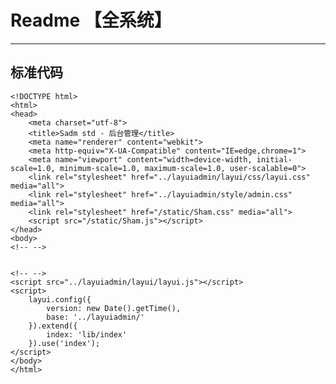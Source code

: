 # Readme 【全系统】

---

标准代码
---
    
    <!DOCTYPE html>
    <html>
    <head>
        <meta charset="utf-8">
        <title>Sadm std - 后台管理</title>
        <meta name="renderer" content="webkit">
        <meta http-equiv="X-UA-Compatible" content="IE=edge,chrome=1">
        <meta name="viewport" content="width=device-width, initial-scale=1.0, minimum-scale=1.0, maximum-scale=1.0, user-scalable=0">
        <link rel="stylesheet" href="../layuiadmin/layui/css/layui.css" media="all">
        <link rel="stylesheet" href="../layuiadmin/style/admin.css" media="all">
        <link rel="stylesheet" href="/static/Sham.css" media="all">
        <script src="/static/Sham.js"></script>
    </head>
    <body>
    <!-- -->
    
    
    <!-- -->
    <script src="../layuiadmin/layui/layui.js"></script>
    <script>
        layui.config({
            version: new Date().getTime(),
            base: '../layuiadmin/'
        }).extend({
            index: 'lib/index'
        }).use('index');
    </script>
    </body>
    </html>
    


